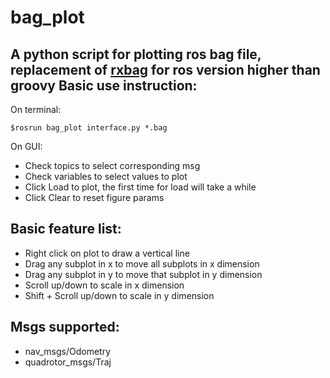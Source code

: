 bag_plot
==========
A python script for plotting ros bag file, replacement of [rxbag](http://wiki.ros.org/rxbag) for ros version higher than groovy
Basic use instruction:
--------------------
On terminal:
```
$rosrun bag_plot interface.py *.bag
```
On GUI:
* Check topics to select corresponding msg
* Check variables to select values to plot
* Click Load to plot, the first time for load will take a while
* Click Clear to reset figure params

Basic feature list:
------------------
* Right click on plot to draw a vertical line
* Drag any subplot in x to move all subplots in x dimension
* Drag any subplot in y to move that subplot in y dimension
* Scroll up/down to scale in x dimension
* Shift + Scroll up/down to scale in y dimension
 
Msgs supported:
------------------
* nav_msgs/Odometry
* quadrotor_msgs/Traj
